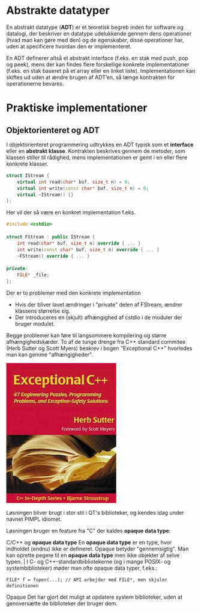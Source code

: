 # Abstrakte datatyper
En abstrakt datatype (**ADT**) er et teoretisk begreb inden for software og datalogi, der beskriver en datatype udelukkende gennem dens operationer (hvad man kan gøre med den) og de egenskaber, disse operationer har, uden at specificere hvordan den er implementeret.

En ADT definerer altså et abstrakt interface (f.eks. en stak med push, pop og peek), mens der kan findes flere forskellige konkrete implementationer (f.eks. en stak baseret på et array eller en linket liste). Implementationen kan skiftes ud uden at ændre brugen af ADT’en, så længe kontrakten for operationerne bevares.

# Praktiske implementationer

## Objektorienteret og ADT
I objektorienteret programmering udtrykkes en ADT typisk som et **interface** eller en **abstrakt klasse**. Kontrakten beskrives gennem de metoder, som klassen stiller til rådighed, mens implementationen er gemt i en eller flere konkrete klasser.

```cpp
struct IStream {
    virtual int read(char* buf, size_t n) = 0;
    virtual int write(const char* buf, size_t n) = 0;
    virtual ~IStream() {}
};
```

Her vil der så være en konkret implementation f.eks.
```cpp
#include <cstdio>

struct FStream : public IStream {
    int read(char* buf, size_t n) override { ... }
    int write(const char* buf, size_t n) override { ... }
    ~FStream() override { ... }

private:
    FILE* _file;
};
```

Der er to problemer med den konkrete implementation
- Hvis der bliver lavet ændringer i "private" delen af FStream, ændrer klassens størrelse sig.
- Der introduceres en (skjult) afhængighed af cstdio i de moduler der bruger modulet. 

Begge problemer kan føre til langsommere kompilering og større afhængighedskæder.
To af de tunge drenge fra C++ standard commitee (Herb Sutter og Scott Myers) beskrev i bogen "Exceptional C++" hvorledes man kan gemme "afhængigheder". 

![Exceptional C++](ExceptionalCpp.png)

Løsningen bliver brugt i stor stil i QT's biblioteker, og kendes idag under navnet PIMPL idiomet.

Løsningen bruger en feature fra "C" der kaldes **opaque data type**:

C/C++ og **opaque data type**
En **opaque data type** er en type, hvor indholdet (endnu) ikke er defineret. Opaque betyder "gennemsigtig". 
Man kan oprette pegere til en **opaque data type** men ikke objekter af selve typen. |
I C- og C++-standardbibliotekerne (og i mange POSIX- og systembiblioteker) møder man ofte opaque data typer, f.eks.: 

```
FILE* f = fopen(...); // API arbejder med FILE*, men skjuler definitionen
```
Opaque Det har gjort det muligt at opdatere system biblioteker, uden at genoversætte de biblioteker der bruger dem.

<!--
## Forward declaration

- C++ understøtter **forward declaration** af klasser. Så længe en klasse ikke er defineret, kaldes den for **opaque**
  ```cpp
  class ForwardDefinedClass; // Kun en erklæring, ingen definition 
  class ForwardContainer {
    private:
    // Man kan oprette pegere til opaque definitioner
    std::unique_ptr<ForwardDefinedClass> _forwardDefinedClassInstance;
  };
  
  // cpp fil
  µµ
  class ForwardDefinedClass {
      // Her kommer der kød på klassen: Den holder op med at være **opaque**
  };

## Pimpl
## unique_ptr vs. shared_ptr

->